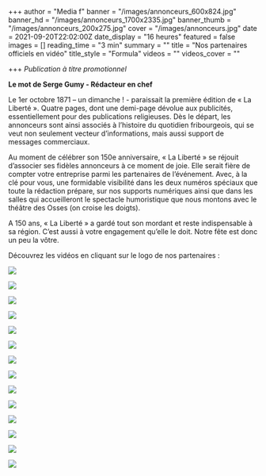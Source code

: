 +++
author = "Media f"
banner = "/images/annonceurs_600x824.jpg"
banner_hd = "/images/annonceurs_1700x2335.jpg"
banner_thumb = "/images/annonceurs_200x275.jpg"
cover = "/images/annonceurs.jpg"
date = 2021-09-20T22:02:00Z
date_display = "16 heures"
featured = false
images = []
reading_time = "3 min"
summary = ""
title = "Nos partenaires officiels en vidéo"
title_style = "Formula"
videos = ""
videos_cover = ""

+++
_Publication à titre promotionnel_

**Le mot de Serge Gumy - Rédacteur en chef**

Le 1er octobre 1871 – un dimanche ! - paraissait la première édition de « La Liberté ». Quatre pages, dont une demi-page dévolue aux publicités, essentiellement pour des publications religieuses. Dès le départ, les annonceurs sont ainsi associés à l’histoire du quotidien fribourgeois, qui se veut non seulement vecteur d’informations, mais aussi support de messages commerciaux.

Au moment de célébrer son 150e anniversaire, « La Liberté » se réjouit d’associer ses fidèles annonceurs à ce moment de joie. Elle serait fière de compter votre entreprise parmi les partenaires de l’événement. Avec, à la clé pour vous, une formidable visibilité dans les deux numéros spéciaux que toute la rédaction prépare, sur nos supports numériques ainsi que dans les salles qui accueilleront le spectacle humoristique que nous montons avec le théâtre des Osses (on croise les doigts).

A 150 ans, « La Liberté » a gardé tout son mordant et reste indispensable à sa région. C’est aussi à votre engagement qu’elle le doit. Notre fête est donc un peu la vôtre.

Découvrez les vidéos en cliquant sur le logo de nos partenaires :

[![](/images/142x108_logo_fr.jpg)](https://vimeo.com/610667376/62a2f997be)

[![](/images/la_poste.jpg)](https://vimeo.com/610667116/59c653829d)

[![](/images/groupe-e_logo_pos_cmjn.jpg)](https://vimeo.com/610666512/afdc6fe13f)

[![](/images/logo-tpf_pave-201-c.jpg)](https://vimeo.com/610665825/9623a0178a)

[![](/images/groupe_mutuel.jpg)](https://vimeo.com/610665718/3de9b2cbe5)

[![](/images/logo_groupegrisoni_horizontal_positif_cmjn.jpg)](https://vimeo.com/610665403/1a62bcb83b)

[![](/images/bise_logo_cmjn-01.jpg)](https://vimeo.com/610667238/09cbe97364)

[![](/images/osses_logo_2020.jpg)](https://vimeo.com/610665159/5be2e5eeeb)

[![](/images/logo_mnf_cmjn_uncoted.jpg)](https://vimeo.com/610666076/19f740905f)

[![](/images/optic-2000.jpg)](https://vimeo.com/610664749/96ea584be4)

[![](/images/logo_vf_aop_cmyk_pos_01.jpg)](https://vimeo.com/610667021/2ca504ea53)

[![](/images/bul_immo_f_d_bleu_cmjn.jpg)](https://vimeo.com/610665019/3d4f43cf05)

[![](/images/bhch_outl_claim_schwarz_4c_ohnehi_fra.jpg)](https://vimeo.com/610666323/486c66e770)

[![](/images/logo-garage-berset-anniversaire.jpg)](https://vimeo.com/610666781/f6d9eb1c67)
